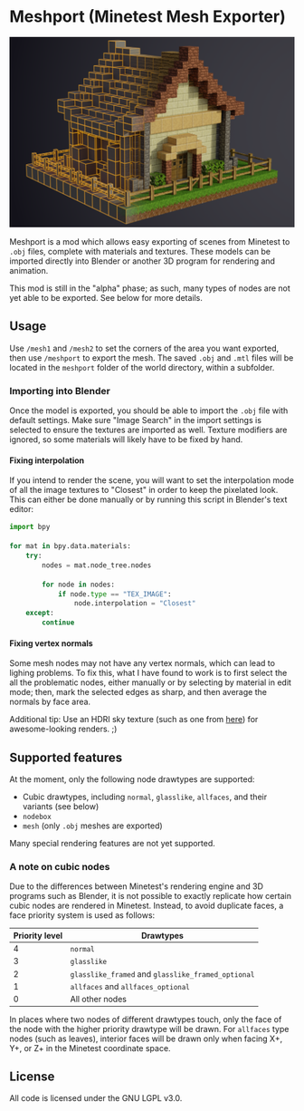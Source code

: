# Meshport (Minetest Mesh Exporter)

![screenshot](screenshot.png)

Meshport is a mod which allows easy exporting of scenes from Minetest to `.obj` files, complete with materials and textures. These models can be imported directly into Blender or another 3D program for rendering and animation.

This mod is still in the "alpha" phase; as such, many types of nodes are not yet able to be exported. See below for more details.

## Usage

Use `/mesh1` and `/mesh2` to set the corners of the area you want exported, then use `/meshport` to export the mesh. The saved `.obj` and `.mtl` files will be located in the `meshport` folder of the world directory, within a subfolder.

### Importing into Blender

Once the model is exported, you should be able to import the `.obj` file with default settings. Make sure "Image Search" in the import settings is selected to ensure the textures are imported as well. Texture modifiers are ignored, so some materials will likely have to be fixed by hand.

#### Fixing interpolation

If you intend to render the scene, you will want to set the interpolation mode of all the image textures to "Closest" in order to keep the pixelated look. This can either be done manually or by running this script in Blender's text editor:

```python
import bpy

for mat in bpy.data.materials:
    try:
        nodes = mat.node_tree.nodes

        for node in nodes:
            if node.type == "TEX_IMAGE":
                node.interpolation = "Closest"
    except:
        continue
```

#### Fixing vertex normals

Some mesh nodes may not have any vertex normals, which can lead to lighing problems. To fix this, what I have found to work is to first select the all the problematic nodes, either manually or by selecting by material in edit mode; then, mark the selected edges as sharp, and then average the normals by face area.

Additional tip: Use an HDRI sky texture (such as one from [here](https://hdrihaven.com)) for awesome-looking renders. ;)

## Supported features

At the moment, only the following node drawtypes are supported:

- Cubic drawtypes, including `normal`, `glasslike`, `allfaces`, and their variants (see below)
- `nodebox`
- `mesh` (only `.obj` meshes are exported)

Many special rendering features are not yet supported.

### A note on cubic nodes

Due to the differences between Minetest's rendering engine and 3D programs such as Blender, it is not possible to exactly replicate how certain cubic nodes are rendered in Minetest. Instead, to avoid duplicate faces, a face priority system is used as follows:

| Priority level | Drawtypes                                          |
|----------------|----------------------------------------------------|
| 4              | `normal`                                           |
| 3              | `glasslike`                                        |
| 2              | `glasslike_framed` and `glasslike_framed_optional` |
| 1              | `allfaces` and `allfaces_optional`                 |
| 0              | All other nodes                                    |

In places where two nodes of different drawtypes touch, only the face of the node with the higher priority drawtype will be drawn. For `allfaces` type nodes (such as leaves), interior faces will be drawn only when facing X+, Y+, or Z+ in the Minetest coordinate space.

## License

All code is licensed under the GNU LGPL v3.0.
